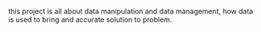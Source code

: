 this project is all about data manipulation and data management, how data is used to bring and accurate solution to problem.

